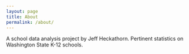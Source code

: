```yaml
---
layout: page
title: About
permalink: /about/
---
```


A school data analysis project by Jeff Heckathorn.
Pertinent statistics on Washington State K-12 schools.
